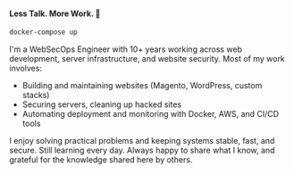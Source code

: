 #### Less Talk. More Work. 🎯
```bash
docker-compose up
```
I'm a WebSecOps Engineer with 10+ years working across web development, server infrastructure, and website security. Most of my work involves:
- Building and maintaining websites (Magento, WordPress, custom stacks)
- Securing servers, cleaning up hacked sites
- Automating deployment and monitoring with Docker, AWS, and CI/CD tools

I enjoy solving practical problems and keeping systems stable, fast, and secure. Still learning every day.
Always happy to share what I know, and grateful for the knowledge shared here by others.
